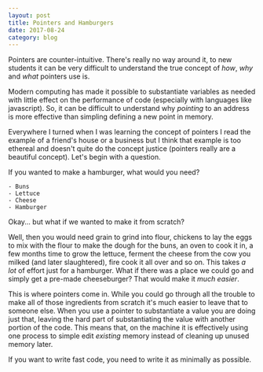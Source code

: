 ```yaml
---
layout: post
title: Pointers and Hamburgers
date: 2017-08-24
category: blog
---
```

Pointers are counter-intuitive. There's really no way around it, to new students it can be very difficult to understand the true concept of *how*, *why* and *what* pointers use is. 

Modern computing has made it possible to substantiate variables as needed with little effect on the performance of code (especially with languages like javascript). So, it can be difficult to understand why *pointing* to an address is more effective than simpling defining a new point in memory. 

Everywhere I turned when I was learning the concept of pointers I read the example of a friend's house or a business but I think that example is too ethereal and doesn't quite do the concept justice (pointers really are a beautiful concept). Let's begin with a question.


If you wanted to make a hamburger, what would you need?

    - Buns
    - Lettuce
    - Cheese
    - Hamburger

Okay... but what if we wanted to make it from scratch?

Well, then you would need grain to grind into flour, chickens to lay the eggs to mix with the flour to make the dough for the buns, an oven to cook it in, a few months time to grow the lettuce, ferment the cheese from the cow you milked (and later slaughtered), fire cook it all over and so on. This takes *a lot* of effort just for a hamburger. What if there was a place we could go and simply get a pre-made cheeseburger? That would make it *much easier*.

This is where pointers come in. While you could go through all the trouble to make all of those ingredients from scratch it's much easier to leave that to someone else. When you use a pointer to substantiate a value you are doing just that, leaving the hard part of substantiating the value with another portion of the code. This means that, on the machine it is effectively using one process to simple edit *existing* memory instead of cleaning up unused memory later. 

If you want to write fast code, you need to write it as minimally as possible.
